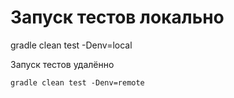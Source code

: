 # Запуск тестов локально

gradle clean test -Denv=local


Запуск тестов удалённо
```shell
gradle clean test -Denv=remote
```
